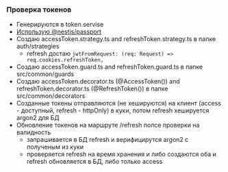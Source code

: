 ### Проверка токенов

- Генерируются в token.servise
- [Использую @nestjs/passport](https://www.elvisduru.com/blog/nestjs-jwt-authentication-refresh-token)
- Создаю accessToken.strategy.ts and refreshToken.strategy.ts в папке auth/strategies
  - refresh достаю `jwtFromRequest: (req: Request) => req.cookies.refreshToken,`
- Создаю accessToken.guard.ts and refreshToken.guard.ts в папке src/common/guards
- Создаю accessToken.decorator.ts (@AccessToken()) and refreshToken.decorator.ts (@RefreshToken()) в папке src/common/decorators
- Созданные токены отправляются (не хешируются) на клиент (access - доступный, refresh - httpOnly) в куки, потом refresh хешируется argon2 для БД
- Обновление токенов на маршруте /refresh полсе проверки на валидность
  - запрашивается в БД refresh и верифицирутся argon2 с полученым из куки
  - проверяется refresh на время хранения и либо создаются оба и refresh обновляется в БД, либо только access
